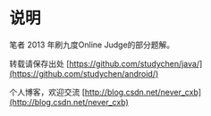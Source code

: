 说明
=======

笔者 2013 年刷九度Online Judge的部分题解。

转载请保存出处 [https://github.com/studychen/java/](https://github.com/studychen/android/)

个人博客，欢迎交流 [http://blog.csdn.net/never_cxb](http://blog.csdn.net/never_cxb)

 
